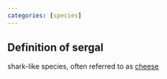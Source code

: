 ```yaml
---
categories: [species]
---
```

## Definition of sergal

shark-like species, often referred to as [cheese](./cheese)
